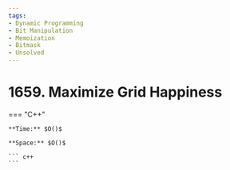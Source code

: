```yaml
---
tags:
- Dynamic Programming
- Bit Manipulation
- Memoization
- Bitmask
- Unsolved
---
```



# 1659. Maximize Grid Happiness

=== "C++"

    **Time:** $O()$

    **Space:** $O()$

    ``` c++
    ```
